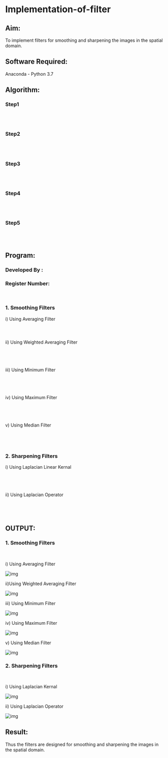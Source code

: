 # Implementation-of-filter
## Aim:
To implement filters for smoothing and sharpening the images in the spatial domain.

## Software Required:
Anaconda - Python 3.7

## Algorithm:
### Step1
</br>
</br> 

### Step2
</br>
</br> 

### Step3
</br>
</br> 

### Step4
</br>
</br> 

### Step5
</br>
</br> 

## Program:
### Developed By   :
### Register Number:
</br>

### 1. Smoothing Filters

i) Using Averaging Filter
```Python




```
ii) Using Weighted Averaging Filter
```Python





```
iii) Using Minimum Filter
```Python





```

iv) Using Maximum Filter
```Python





```

v) Using Median Filter
```Python





```

### 2. Sharpening Filters
i) Using Laplacian Linear Kernal
```Python





```
ii) Using Laplacian Operator
```Python





```

## OUTPUT:
### 1. Smoothing Filters
</br>

i) Using Averaging Filter

![img](https://raw.githubusercontent.com/Girithickrohan/Implementation-of-filter/refs/heads/main/1.png)

ii)Using Weighted Averaging Filter

![img](https://raw.githubusercontent.com/Girithickrohan/Implementation-of-filter/refs/heads/main/2.png)

iii) Using Minimum Filter

![img](https://raw.githubusercontent.com/Girithickrohan/Implementation-of-filter/refs/heads/main/3.png)

iv) Using Maximum Filter

![img](https://raw.githubusercontent.com/Girithickrohan/Implementation-of-filter/refs/heads/main/4.png)

v) Using Median Filter

![img](https://raw.githubusercontent.com/Girithickrohan/Implementation-of-filter/refs/heads/main/5.png)


### 2. Sharpening Filters
</br>

i) Using Laplacian Kernal

![img](https://raw.githubusercontent.com/Girithickrohan/Implementation-of-filter/refs/heads/main/6.png)

ii) Using Laplacian Operator

![img](https://raw.githubusercontent.com/Girithickrohan/Implementation-of-filter/refs/heads/main/7.png)

## Result:
Thus the filters are designed for smoothing and sharpening the images in the spatial domain.
